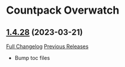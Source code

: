 # <DBM> Countpack Overwatch

## [1.4.28](https://github.com/DeadlyBossMods/DBM-CountPack-Overwatch/tree/1.4.28) (2023-03-21)
[Full Changelog](https://github.com/DeadlyBossMods/DBM-CountPack-Overwatch/compare/1.4.27...1.4.28) [Previous Releases](https://github.com/DeadlyBossMods/DBM-CountPack-Overwatch/releases)

- Bump toc files  
